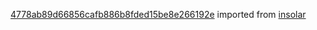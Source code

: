 [4778ab89d66856cafb886b8fded15be8e266192e](https://github.com/insolar/insolar/commit/4778ab89d66856cafb886b8fded15be8e266192e) imported from [insolar](https://github.com/insolar/insolar)
